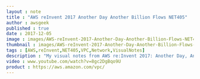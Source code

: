 ```yaml
---
layout : note
title : "AWS reInvent 2017 Another Day Another Billion Flows NET405"
author : awsgeek
published : true
date : 2017-12-05
image : images/AWS-reInvent-2017-Another-Day-Another-Billion-Flows-NET405_en.jpg
thumbnail : images/AWS-reInvent-2017-Another-Day-Another-Billion-Flows-NET405-thumbnail_en.jpg
tags : [AWS,reInvent,NET405,VPC,Network,VisualNotes]
description : "My visual notes from AWS re:Invent 2017: Another Day, Another Billion Flows"
video : www.youtube.com/watch?v=8gc2DgBqo9U
product : https://aws.amazon.com/vpc/
---
```

